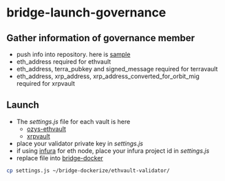 # bridge-launch-governance

## Gather information of governance member
- push info into repository. here is [sample](./ozys-ethvault/ozys.json)
- eth_address required for ethvault
- eth_address, terra_pubkey and signed_message required for terravault
- eth_address, xrp_address, xrp_address_converted_for_orbit_mig required for xrpvault

## Launch
- The *settings.js* file for each vault is here
  - [ozys-ethvault](./ozys-ethvault/settings.js)
  - [xrpvault](./xrpvault/settings.js)
- place your validator private key in *settings.js*
- if using [infura](https://infura.io) for eth node, place your infura project id in *settings.js* 
- replace file into [bridge-docker](https://github.com/orbit-chain/bridge-dockerize)

```bash
cp settings.js ~/bridge-dockerize/ethvault-validator/
```
